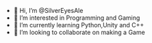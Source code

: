 - 👋 Hi, I’m @SilverEyesAle
- 👀 I’m interested in Programming and Gaming
- 🌱 I’m currently learning Python,Unity and C++
- 💞️ I’m looking to collaborate on making a Game
